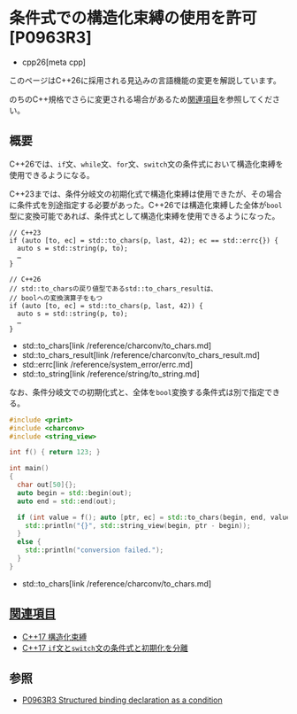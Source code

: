 # 条件式での構造化束縛の使用を許可 [P0963R3]
* cpp26[meta cpp]

<!-- start lang caution -->

このページはC++26に採用される見込みの言語機能の変更を解説しています。

のちのC++規格でさらに変更される場合があるため[関連項目](#relative-page)を参照してください。

<!-- last lang caution -->

## 概要
C++26では、`if`文、`while`文、`for`文、`switch`文の条件式において構造化束縛を使用できるようになる。

C++23までは、条件分岐文の初期化式で構造化束縛は使用できたが、その場合に条件式を別途指定する必要があった。C++26では構造化束縛した全体が`bool`型に変換可能であれば、条件式として構造化束縛を使用できるようになった。

```
// C++23
if (auto [to, ec] = std::to_chars(p, last, 42); ec == std::errc{}) {
  auto s = std::string(p, to);
  …
}

// C++26
// std::to_charsの戻り値型であるstd::to_chars_resultは、
// boolへの変換演算子をもつ
if (auto [to, ec] = std::to_chars(p, last, 42)) {
  auto s = std::string(p, to);
  …
}
```
* std::to_chars[link /reference/charconv/to_chars.md]
* std::to_chars_result[link /reference/charconv/to_chars_result.md]
* std::errc[link /reference/system_error/errc.md]
* std::to_string[link /reference/string/to_string.md]

なお、条件分岐文での初期化式と、全体を`bool`変換する条件式は別で指定できる。

```cpp
#include <print>
#include <charconv>
#include <string_view>

int f() { return 123; }

int main()
{
  char out[50]{};
  auto begin = std::begin(out);
  auto end = std::end(out);

  if (int value = f(); auto [ptr, ec] = std::to_chars(begin, end, value)) {
    std::println("{}", std::string_view(begin, ptr - begin));
  }
  else {
    std::println("conversion failed.");
  }
}
```
* std::to_chars[link /reference/charconv/to_chars.md]

## <a id="relative-page" href="#relative-page">関連項目</a>
- [C++17 構造化束縛](/lang/cpp17/structured_bindings.md)
- [C++17 `if`文と`switch`文の条件式と初期化を分離](/lang/cpp17/selection_statements_with_initializer.md)


## 参照
- [P0963R3 Structured binding declaration as a condition](https://open-std.org/jtc1/sc22/wg21/docs/papers/2024/p0963r3.html)
